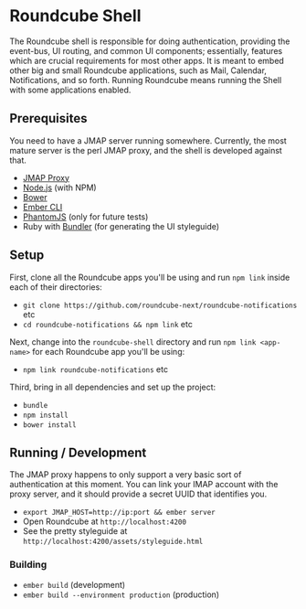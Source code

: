 # Roundcube Shell

The Roundcube shell is responsible for doing authentication, providing the event-bus, UI routing, and common UI components;
essentially, features which are crucial requirements for most other apps.
It is meant to embed other big and small Roundcube applications, such as Mail, Calendar, Notifications, and so forth.
Running Roundcube means running the Shell with some applications enabled.

## Prerequisites

You need to have a JMAP server running somewhere. Currently, the most mature server is the perl JMAP proxy, and the shell is developed against that.

* [JMAP Proxy](http://github.com/jmapio/jmap-perl)
* [Node.js](http://nodejs.org/) (with NPM)
* [Bower](http://bower.io/)
* [Ember CLI](http://www.ember-cli.com/)
* [PhantomJS](http://phantomjs.org/) (only for future tests)
* Ruby with [Bundler](http://bundler.io) (for generating the UI styleguide)

## Setup

First, clone all the Roundcube apps you'll be using and run `npm link` inside each of their directories:

* `git clone https://github.com/roundcube-next/roundcube-notifications` etc
* `cd roundcube-notifications && npm link` etc

Next, change into the `roundcube-shell` directory and run `npm link <app-name>` for each Roundcube app you'll be using:

* `npm link roundcube-notifications` etc

Third, bring in all dependencies and set up the project:

* `bundle`
* `npm install`
* `bower install`

## Running / Development

The JMAP proxy happens to only support a very basic sort of authentication at this moment. You can link your IMAP account with the proxy server, and it should provide a secret UUID that identifies you.

* `export JMAP_HOST=http://ip:port && ember server`
* Open Roundcube at `http://localhost:4200`
* See the pretty styleguide at `http://localhost:4200/assets/styleguide.html`

### Building

* `ember build` (development)
* `ember build --environment production` (production)
